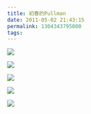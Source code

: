 ```yaml
---
title: 初春的Pullman
date: 2011-05-02 21:43:15
permalink: 1304343795000
tags: 
---
```


<p align="justify"><img src="http://farm3.static.flickr.com/2505/5780059719_06c9d3059c_z.jpg" /></p>  <p align="justify"><img src="http://farm4.static.flickr.com/3071/5780624922_3db24a95a7_z.jpg" /></p>  <p align="justify"><img src="http://farm4.static.flickr.com/3062/5780068257_14fd5502db_z.jpg" /></p>  <p align="justify"><img src="http://farm4.static.flickr.com/3011/5780596676_a170f43fef_b.jpg" /></p>  <p align="justify"><img src="http://farm6.static.flickr.com/5069/5682262373_84918215e2_b.jpg" /></p>